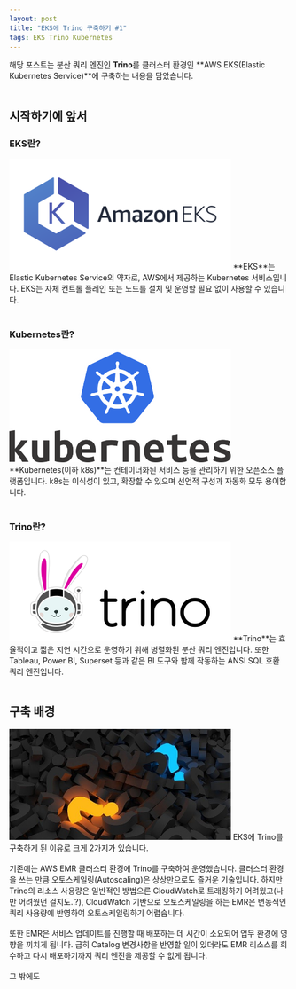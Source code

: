 ```yaml
---
layout: post
title: "EKS에 Trino 구축하기 #1"
tags: EKS Trino Kubernetes
---
```

해당 포스트는 분산 쿼리 엔진인 **Trino**를 클러스터 환경인 **AWS EKS(Elastic Kubernetes Service)**에 구축하는 내용을 담았습니다.
<br/><br/>
## 시작하기에 앞서
### EKS란?
<img src = "/post_images/eks-on-trino-part1/amazon_eks.png" width="400" height=auto>
**EKS**는 Elastic Kubernetes Service의 약자로, AWS에서 제공하는 Kubernetes 서비스입니다. EKS는 자체 컨트롤 플레인 또는 노드를 설치 및 운영할 필요 없이 사용할 수 있습니다.
<br/><br/>

### Kubernetes란?
<img src = "/post_images/eks-on-trino-part1/kubernetes.png" width="400" height=auto>
**Kubernetes(이하 k8s)**는 컨테이너화된 서비스 등을 관리하기 위한 오픈소스 플랫폼입니다. k8s는 이식성이 있고, 확장할 수 있으며 선언적 구성과 자동화 모두 용이합니다. 
<br/><br/>

### Trino란?
<img src = "/post_images/eks-on-trino-part1/trino.png" width="400" height=auto>
**Trino**는 효율적이고 짧은 지연 시간으로 운영하기 위해 병렬화된 분산 쿼리 엔진입니다. 또한 Tableau, Power BI, Superset 등과 같은 BI 도구와 함께 작동하는 ANSI SQL 호환 쿼리 엔진입니다.
<br/><br/>

## 구축 배경
<img src = "/post_images/eks-on-trino-part1/question-mark.jpg" width="400" height=auto>
EKS에 Trino를 구축하게 된 이유로 크게 2가지가 있습니다.
<br/><br/>
기존에는 AWS EMR 클러스터 환경에 Trino를 구축하여 운영했습니다. 클러스터 환경을 쓰는 만큼 오토스케일링(Autoscaling)은 상상만으로도 즐거운 기술입니다. 하지만 Trino의 리소스 사용량은 일반적인 방법으론 CloudWatch로 트래킹하기 어려웠고(나만 어려웠던 걸지도..?), CloudWatch 기반으로 오토스케일링을 하는 EMR은 변동적인 쿼리 사용량에 반영하여 오토스케일링하기 어렵습니다.
<br/><br/>
또한 EMR은 서비스 업데이트를 진행할 때 배포하는 데 시간이 소요되어 업무 환경에 영향을 끼치게 됩니다. 급히 Catalog 변경사항을 반영할 일이 있더라도 EMR 리소스를 회수하고 다시 배포하기까지 쿼리 엔진을 제공할 수 없게 됩니다.
<br/><br/>
그 밖에도 
